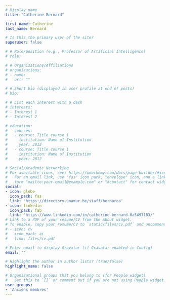 ```yaml
---
# Display name
title: "Catherine Bernard"

first_name: Catherine
last_name: Bernard

# Is this the primary user of the site?
superuser: false

# # Role/position (e.g., Professor of Artificial Intelligence)
# role:

# # Organizations/Affiliations
# organizations:
# - name: 
#   url: ""

# # Short bio (displayed in user profile at end of posts)
# bio: 

# # List each interest with a dash
# interests:
# - Interest 1
# - Interest 2

# education:
#   courses:
#   - course: Title course 1
#     institution: Name of Institution
#     year: 2012
#   - course: Title course 1
#     institution: Name of Institution
#     year: 2012

# Social/Academic Networking
# For available icons, see: https://wowchemy.com/docs/page-builder/#icons
#   For an email link, use "fas" icon pack, "envelope" icon, and a link in the
#   form "mailto:your-email@example.com" or "#contact" for contact widget.
social:
- icon: globe
  icon_pack: fas
  link: 'https://directory.unamur.be/staff/bernarca'
- icon: linkedin
  icon_pack: fab
  link: 'https://www.linkedin.com/in/catherine-bernard-0a5497183/'
# Link to a PDF of your resume/CV from the About widget.
# To enable, copy your resume/CV to `static/files/cv.pdf` and uncomment the lines below.
# - icon: cv
#   icon_pack: ai
#   link: files/cv.pdf

# Enter email to display Gravatar (if Gravatar enabled in Config)
email: ""

# Highlight the author in author lists? (true/false)
highlight_name: false

# Organizational groups that you belong to (for People widget)
#   Set this to `[]` or comment out if you are not using People widget.
user_groups:
- 'Anciens membres'
---
```

